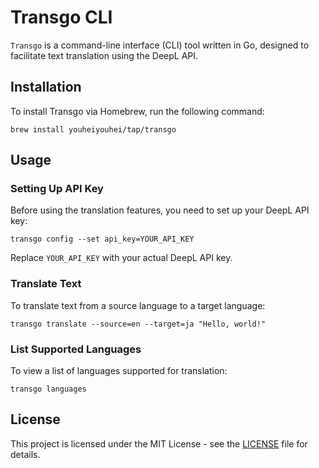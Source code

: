 # Transgo CLI

`Transgo` is a command-line interface (CLI) tool written in Go, designed to facilitate text translation using the DeepL API.

## Installation

To install Transgo via Homebrew, run the following command:

```
brew install youheiyouhei/tap/transgo
```

## Usage

### Setting Up API Key

Before using the translation features, you need to set up your DeepL API key:

```
transgo config --set api_key=YOUR_API_KEY
```

Replace `YOUR_API_KEY` with your actual DeepL API key.

### Translate Text

To translate text from a source language to a target language:

```
transgo translate --source=en --target=ja "Hello, world!"
```

### List Supported Languages

To view a list of languages supported for translation:

```
transgo languages
```

## License

This project is licensed under the MIT License - see the [LICENSE](LICENSE) file for details.
